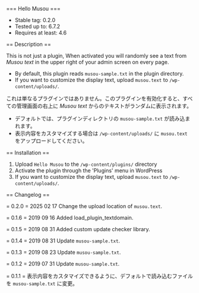 === Hello Musou ===
- Stable tag: 0.2.0
- Tested up to: 6.7.2
- Requires at least: 4.6

== Description ==

This is not just a plugin, When activated you will randomly see a text from <cite>Musou text</cite> in the upper right of your admin screen on every page.
- By default, this plugin reads `musou-sample.txt` in the plugin directory.
- If you want to customize the display text, upload `musou.text` to `/wp-content/uploads/`.

これは単なるプラグインではありません。このプラグインを有効化すると、すべての管理画面の右上に <cite>Musou text</cite> からのテキストがランダムに表示されます。
- デフォルトでは、プラグインディレクトリの `musou-sample.txt` が読み込まれます。
- 表示内容をカスタマイズする場合は `/wp-content/uploads/` に `musou.text` をアップロードしてください。

== Installation ==

1. Upload `Hello Musou` to the `/wp-content/plugins/` directory
2. Activate the plugin through the 'Plugins' menu in WordPress
3. If you want to customize the display text, upload `musou.text` to `/wp-content/uploads/`.

== Changelog ==

= 0.2.0 =
2025 02 17 Change the upload location of `musou.text`.

= 0.1.6 =
2019 09 16 Added load_plugin_textdomain.

= 0.1.5 =
2019 08 31 Added custom update checker library.

= 0.1.4 =
2019 08 31 Update `musou-sample.txt`.

= 0.1.3 =
2019 08 23 Update `musou-sample.txt`.

= 0.1.2 =
2019 07 31 Update `musou-sample.txt`.

= 0.1.1 =
表示内容をカスタマイズできるように、デフォルトで読み込むファイルを `musou-sample.txt` に変更。